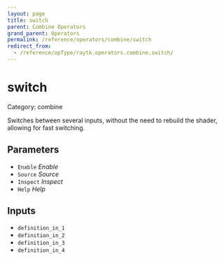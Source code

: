 ```yaml
---
layout: page
title: switch
parent: Combine Operators
grand_parent: Operators
permalink: /reference/operators/combine/switch
redirect_from:
  - /reference/opType/raytk.operators.combine.switch/
---
```


# switch

Category: combine



Switches between several inputs, without the need to rebuild the shader, allowing for fast switching.

## Parameters

* `Enable` *Enable*
* `Source` *Source*
* `Inspect` *Inspect*
* `Help` *Help*

## Inputs

* `definition_in_1`
* `definition_in_2`
* `definition_in_3`
* `definition_in_4`